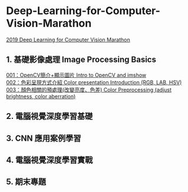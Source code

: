 # Deep-Learning-for-Computer-Vision-Marathon

<a href="https://cvdl.cupoy.com/">2019 Deep Learning for Computer Vision Marathon</a>

## 1. 基礎影像處理 Image Processing Basics
<a href="https://github.com/tgnco1218/Deep-Learning-for-Computer-Vision-Marathon/tree/master/homework/Day001_Intro_to_OpenCV_and_imshow">001：OpenCV簡介+顯示圖片 Intro to OpenCV and imshow</a><br>
<a href="https://github.com/tgnco1218/Deep-Learning-for-Computer-Vision-Marathon/tree/master/homework/Day002_Color_Presentation_Introduction_RGB_LAB_HSV">002：色彩呈現方式介紹 Color presentation Introduction (RGB, LAB, HSV)</a><br>
<a href="https://github.com/tgnco1218/Deep-Learning-for-Computer-Vision-Marathon/tree/master/homework/Day003_Image_Preprocessing">003：顏色相關的預處理(改變亮度、色差) Color Preprocessing (adjust brightness, color aberration)</a><br>


## 2. 電腦視覺深度學習基礎

## 3. CNN 應用案例學習

## 4. 電腦視覺深度學習實戰

## 5. 期末專題
